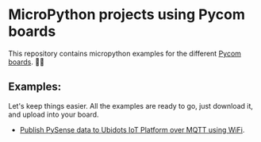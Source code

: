 # MicroPython projects using Pycom boards

This repository contains micropython examples for the different [Pycom boards](https://pycom.io/). 🐍🖤

## Examples:

Let's keep things easier. All the examples are ready to go, just download it, and upload into your board. 

* [Publish PySense data to Ubidots IoT Platform over MQTT using WiFi](https://github.com/mariacarlinahernandez/pycom-boards/tree/master/examples/pysense-ubidots-mqtt). 

